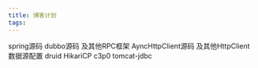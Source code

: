 ```yaml
---
title: 博客计划
tags:
---
```


spring源码
dubbo源码 及其他RPC框架
AyncHttpClient源码 及其他HttpClient
数据源配置 druid HikariCP c3p0 tomcat-jdbc


